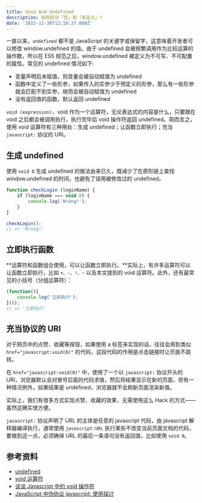 ```yaml
---
title: Void And Undefined
description: 如何区分「空」和「未定义」?
date: '2015-11-30T12:18:37.000Z'
---
```


一直以来，`undefined` 都不是 JavaScript 的关键字或保留字，这意味着开发者可以修改 window.undefined 的值。由于 undefined 会被频繁调用作为比较运算的操作数，所以在 ES5 规范之后，window.undefined 被定义为不可写、不可配置的属性。常见的 undefined 情况如下:

- 变量声明后未赋值，则变量会被自动赋值为 undefined
- 函数中定义了一些形参，如果传入的实参少于预定义的形参，那么有一些形参就会匹配不到实参，继而会被自动赋值为 undefined
- 没有返回值的函数，默认返回 undefined

`void (expression)`，void 作为一个运算符，无论表达式的内容是什么，只要跟在 void 之后都会被调用执行，执行完毕后 void 操作符返回 undefined。简而言之，使用 void 运算符有三种用处：生成 undefined；让函数立即执行；充当 `javascript:` 协议的 URI。

## 生成 undefined

使用 `void 0` 生成 undefined 的做法由来已久，既减少了在原形链上查找 window.undefined 的时间，也避免了误用被修改过的 undefined。

```js
function checkLogin (loginName) {
    if (loginName === void 0) {
        console.log('Wrong!');
    }
}

checkLogin();
// => 'Wrong!'
```

## 立即执行函数

**运算符和函数组合使用，可以让函数立即执行。**实际上，有许多运算符可以让函数立即执行，比如 `+、-、!、~` 以及本文提到的 void 运算符。此外，还有最常见的小括号（分组运算符）：

```js
(function(){
    console.log('立即执行');
})();
// => '立即执行'
```

## 充当协议的 URI

对于网页中的点赞、收藏等按钮，如果使用 a 标签来实现的话，往往会用到类似 `href="javascript:void(0)"` 的代码，这段代码的作用是点击链接时让页面不跳转。

在 `href="javascript:void(0)"` 中，使用了一个以 `javascript:` 协议开头的 URI，浏览器默认会对冒号后面的代码求值，然后将结果显示在新的页面，但有一种情况例外，如果结果是 undefined，浏览器就不会刷新页面渲染新值。

实际上，我们有很多方式实现点赞、收藏的效果，无需使用这么 Hack 的方式——虽然这确实很方便。

`javascript:` 协议声明了 URL 的主体是任意的 javascript 代码，由 javascript 解释器编译执行，通常使用 `javascript:URL` 执行某些不改变当前页面文档的代码，要做到这一点，必须确保 URL 的最后一条语句没有返回值，比如使用 `void 0`。

## 参考资料

- [undefined](https://developer.mozilla.org/zh-CN/docs/Web/JavaScript/Reference/Global_Objects/undefined)
- [void 运算符](https://developer.mozilla.org/zh-CN/docs/Web/JavaScript/Reference/Operators/void)
- [谈谈 Javascript 中的 void 操作符](http://segmentfault.com/a/1190000000474941)
- [JavaScript 中伪协议 javascript: 使用探讨](http://www.jb51.net/article/52358.htm)
